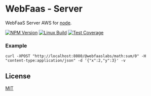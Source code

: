 # WebFaas - Server
WebFaaS Server AWS for [node](http://nodejs.org).

[![NPM Version][npm-image]][npm-url]
[![Linux Build][travis-image]][travis-url]
[![Test Coverage][coveralls-image]][coveralls-url]

### Example
```shell
curl -XPOST "http://localhost:8080/@webfaaslabs/math:sum/0" -H "content-type:application/json" -d '{"x":2,"y":3}' -v
```
## License

[MIT](LICENSE)

[npm-image]: https://img.shields.io/npm/v/@webfaas/webfaas-server.svg
[npm-url]: https://npmjs.org/package/@webfaas/webfaas-server

[travis-image]: https://img.shields.io/travis/webfaas/webfaas-server/master.svg?label=linux
[travis-url]: https://travis-ci.org/webfaas/webfaas-server

[coveralls-image]: https://img.shields.io/coveralls/github/webfaas/webfaas-server/master.svg
[coveralls-url]: https://coveralls.io/github/webfaas/webfaas-server?branch=master
